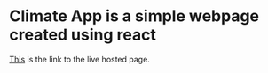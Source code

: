 # Climate App is a simple webpage created using react

[This](https://tomasborquez.github.io/Climate-App/) is the link to the live hosted page.
